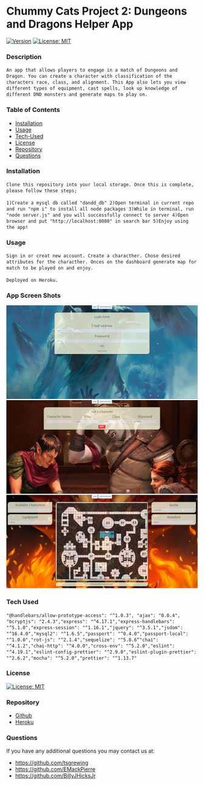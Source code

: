 # Chummy Cats Project 2: Dungeons and Dragons Helper App
  
  [![Version](https://img.shields.io/badge/version-1.0.0-blue.svg?cacheSeconds=2592000)]()
  [![License: MIT](https://img.shields.io/badge/License-MIT-yellow.svg)](https://opensource.org/licenses/MIT)
  
  ### Description

    An app that allows players to engage in a match of Dungeons and Dragon. You can create a character with classification of the characters race, class, and alignment. This App also lets you view different types of equipment, cast spells, look up knowledge of different DND monsters and generate maps to play on. 

  ### Table of Contents

  * [Installation](#installation)
  * [Usage](#usage)
  * [Tech-Used](#Tech-Used)
  * [License](#license)
  * [Repository](#Repository)
  * [Questions](#questions)

  ### Installation

    Clone this repository into your local storage. Once this is complete, please follow these steps;

    1)Create a mysql db called "dandd_db" 2)Open terminal in current repo and run "npm i" to install all node packages 3)While in terminal, run "node server.js" and you will successfully connect to server 4)Open browser and put "http://localhost:8080" in search bar 5)Enjoy using the app!

  ### Usage

    Sign in or creat new account. Create a characther. Chose desired attributes for the characther. Onces on the dashboard generate map for match to be played on and enjoy.

    Deployed on Heroku.

  ### App Screen Shots

  ![Photo](./images/DND-Helper1.PNG)   
  ![Photo](./images/DND-Helper2.PNG)
  ![Photo](./images/DND-Helper3.PNG)

  ### Tech Used

    "@handlebars/allow-prototype-access": "^1.0.3", "ajax": "0.0.4", "bcryptjs": "2.4.3","express": "^4.17.1","express-handlebars": "^5.1.0","express-session": "^1.16.1","jquery": "^3.5.1","jsdom": "^16.4.0","mysql2": "^1.6.5","passport": "^0.4.0","passport-local": "^1.0.0","rot-js": "^2.1.4","sequelize": "^5.8.6“"chai": "^4.1.2","chai-http": "^4.0.0","cross-env": "^5.2.0","eslint": "^4.19.1","eslint-config-prettier": "^2.9.0","eslint-plugin-prettier": "^2.6.2","mocha": "^5.2.0","prettier": "^1.13.7"

  ### License

  [![License: MIT](https://img.shields.io/badge/License-MIT-yellow.svg)](https://opensource.org/licenses/MIT)

  ### Repository

  - [Github](https://github.com/tsgrewing/project-2)
  - [Heroku](https://blooming-ridge-74846.herokuapp.com/)

  ### Questions

  If you have any additional questions you may contact us at:

   * https://github.com/tsgrewing
   * https://github.com/EMackPierre
   * https://github.com/BillyJHicksJr

  